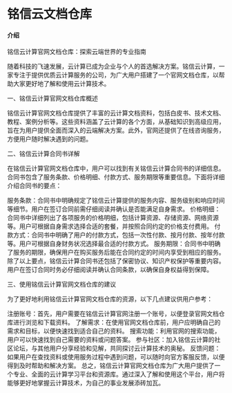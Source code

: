 # 铭信云文档仓库

#### 介绍
铭信云计算官网文档仓库：探索云端世界的专业指南

随着科技的飞速发展，云计算已成为企业与个人的首选解决方案。铭信云计算，一家专注于提供优质云计算服务的公司，为广大用户搭建了一个官网文档仓库，以帮助大家更好地了解和使用云计算技术。

一、铭信云计算官网文档仓库概述

铭信云计算官网文档仓库提供了丰富的云计算文档资料，包括白皮书、技术文档、教程、案例分析等。这些资料涵盖了云计算的各个方面，从基础知识到高级应用，旨在为用户提供全面而深入的云端解决方案。此外，官网还提供了在线咨询服务，方便用户随时解决遇到的问题。

二、铭信云计算合同书详解

在铭信云计算官网文档仓库中，用户可以找到有关铭信云计算合同书的详细信息。合同书包含了服务条款、价格明细、付款方式、服务期限等重要信息。下面将详细介绍合同书的要点：

服务条款：合同书中明确规定了铭信云计算提供的服务内容、服务级别和响应时间等细节。用户在签订合同前需仔细阅读并确认是否能满足自身需求。
价格明细：合同书中详细列出了各项服务的价格明细，包括计算资源、存储资源、网络资源等。用户可根据自身需求选择合适的套餐，并按照合同约定的价格支付费用。
付款方式：合同书中明确了用户的付款方式，包括一次性付款、按月付款、按年付款等。用户可根据自身财务状况选择最合适的付款方式。
服务期限：合同书中明确了服务的期限，确保用户在购买服务后能在合同约定的时间内享受到相应的服务。
除了以上要点，铭信云计算合同书还包括了保密协议、知识产权保护等重要内容。用户在签订合同时务必仔细阅读并确认合同条款，以确保自身权益得到保障。

三、使用铭信云计算官网文档仓库的建议

为了更好地利用铭信云计算官网文档仓库的资源，以下几点建议供用户参考：

注册账号：首先，用户需要在铭信云计算官网注册一个账号，以便登录官网文档仓库进行浏览和下载资料。
了解需求：在使用官网文档仓库前，用户应明确自己的需求和目标，以便快速找到适合自己的资料。
搜索功能：利用官网的搜索功能，用户可以快速找到自己需要的资料或问题答案。
参与社区：加入铭信云计算的社区论坛，与其他用户分享经验和见解，共同探讨云计算技术的奥秘。
反馈问题：如果用户在查找资料或使用服务过程中遇到问题，可以随时向官方客服反馈，以便得到及时帮助和解决方案。
总之，铭信云计算官网文档仓库为广大用户提供了一个专业、全面的云计算学习平台和资源库。通过深入了解和使用这个平台，用户将能够更好地掌握云计算技术，为自己的事业发展添砖加瓦。